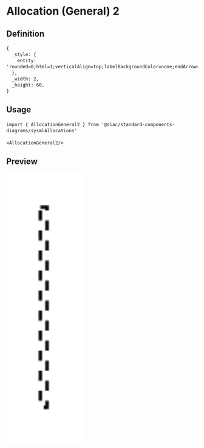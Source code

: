 # Allocation (General) 2

## Definition

```
{
  _style: { 
    entity: 'rounded=0;html=1;verticalAlign=top;labelBackgroundColor=none;endArrow=open;dashed=1;endSize=12;',
  },
  _width: 2,
  _height: 60,
}
```

## Usage

```
import { AllocationGeneral2 } from '@diac/standard-components-diagrams/sysmlAllocations'

<AllocationGeneral2/>
```

## Preview

<img src="./allocation-general-2.png" width="200"/>
